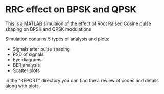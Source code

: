 # RRC effect on BPSK and QPSK
This is a MATLAB simulaion of the effect of Root Raised Cosine pulse shaping on BPSK and QPSK modulations

Simulation contains 5 types of analysis and plots: 
  - Signals after pulse shaping
  - PSD of signals
  - Eye diagrams
  - BER analysis
  - Scatter plots


In the "REPORT" directory you can find the a review of codes and details along with plots.
